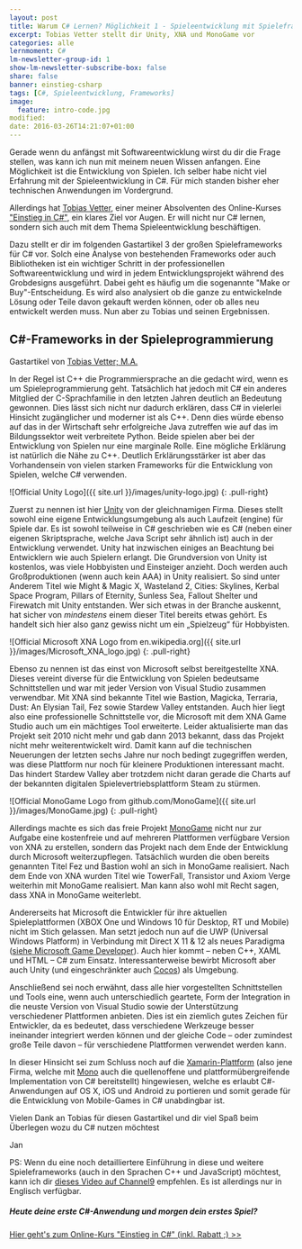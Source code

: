 ```yaml
---
layout: post
title: Warum C# Lernen? Möglichkeit 1 - Spieleentwicklung mit Spieleframeworks
excerpt: Tobias Vetter stellt dir Unity, XNA und MonoGame vor
categories: alle
lernmoment: C#
lm-newsletter-group-id: 1
show-lm-newsletter-subscribe-box: false
share: false
banner: einstieg-csharp
tags: [C#, Spieleentwicklung, Frameworks]
image:
  feature: intro-code.jpg
modified:
date: 2016-03-26T14:21:07+01:00
---
```


Gerade wenn du anfängst mit Softwareentwicklung wirst du dir die Frage stellen, was kann ich nun mit meinem neuen Wissen anfangen. Eine Möglichkeit ist die Entwicklung von Spielen. Ich selber habe nicht viel Erfahrung mit der Spieleentwicklung in C#. Für mich standen bisher eher technischen Anwendungen im Vordergrund.

Allerdings hat <a href="https://blog-vetter.rhcloud.com/" target="_blank">Tobias Vetter</a>, einer meiner Absolventen des Online-Kurses ["Einstieg in C#"](https://einstieg-in-csharp.lernmoment.de/lernmoment/), ein klares Ziel vor Augen. Er will nicht nur C# lernen, sondern sich auch mit dem Thema Spieleentwicklung beschäftigen.

Dazu stellt er dir im folgenden Gastartikel 3 der großen Spieleframeworks für C# vor. Solch eine Analyse von bestehenden Frameworks oder auch Bibliotheken ist ein wichtiger Schritt in der professionellen Softwareentwicklung und wird in jedem Entwicklungsprojekt während des Grobdesigns ausgeführt. Dabei geht es häufig um die sogenannte "Make or Buy"-Entscheidung. Es wird also analysiert ob die ganze zu entwickelnde Lösung oder Teile davon gekauft werden können, oder ob alles neu entwickelt werden muss. Nun aber zu Tobias und seinen Ergebnissen.

## C#-Frameworks in der Spieleprogrammierung
Gastartikel von <a href="https://blog-vetter.rhcloud.com/" target="_blank">Tobias Vetter; M.A.</a>

In der Regel ist C++ die Programmiersprache an die gedacht wird, wenn es um Spieleprogrammierung geht. Tatsächlich hat jedoch mit C# ein anderes Mitglied der C-Sprachfamilie in den letzten Jahren deutlich an Bedeutung gewonnen. Dies lässt sich nicht nur dadurch erklären, dass C# in vielerlei Hinsicht zugänglicher und moderner ist als C++. Denn dies würde ebenso auf das in der Wirtschaft sehr erfolgreiche Java zutreffen wie auf das im Bildungssektor weit verbreitete Python. Beide spielen aber bei der Entwicklung von Spielen nur eine marginale Rolle. Eine mögliche Erklärung ist natürlich die Nähe zu C++. Deutlich Erklärungsstärker ist aber das Vorhandensein von vielen starken Frameworks für die Entwicklung von Spielen, welche C# verwenden.

![Official Unity Logo]({{ site.url }}/images/unity-logo.jpg)
{: .pull-right}

Zuerst zu nennen ist hier <a href="http://unity3d.com/" target="_blank">Unity</a> von der gleichnamigen Firma. Dieses stellt sowohl eine eigene Entwicklungsumgebung als auch Laufzeit (engine) für Spiele dar. Es ist sowohl teilweise in C# geschrieben wie es C# (neben einer eigenen Skriptsprache, welche Java Script sehr ähnlich ist) auch in der Entwicklung verwendet. Unity hat inzwischen einiges an Beachtung bei Entwicklern wie auch Spielern erlangt. Die Grundversion von Unity ist kostenlos, was viele Hobbyisten und Einsteiger anzieht. Doch werden auch Großproduktionen (wenn auch kein AAA) in Unity realisiert. So sind unter Anderem Titel wie Might & Magic X, Wasteland 2, Cities: Skylines, Kerbal Space Program, Pillars of Eternity, Sunless Sea, Fallout Shelter und Firewatch mit Unity entstanden. Wer sich etwas in der Branche auskennt, hat sicher von *mindestens* einem dieser Titel bereits etwas gehört. Es handelt sich hier also ganz gewiss nicht um ein „Spielzeug“ für Hobbyisten.

![Official Microsoft XNA Logo from en.wikipedia.org]({{ site.url }}/images/Microsoft_XNA_logo.jpg)
{: .pull-right}

Ebenso zu nennen ist das einst von Microsoft selbst bereitgestellte XNA. Dieses vereint diverse für die Entwicklung von Spielen bedeutsame Schnittstellen und war mit jeder Version von Visual Studio zusammen verwendbar. Mit XNA sind bekannte Titel wie Bastion, Magicka, Terraria, Dust: An Elysian Tail, Fez sowie Stardew Valley entstanden. Auch hier liegt also eine professionelle Schnittstelle vor, die Microsoft mit dem XNA Game Studio auch um ein mächtiges Tool erweiterte. Leider aktualisierte man das Projekt seit 2010 nicht mehr und gab dann 2013 bekannt, dass das Projekt nicht mehr weiterentwickelt wird. Damit kann auf die technischen Neuerungen der letzten sechs Jahre nur noch bedingt zugegriffen werden, was diese Plattform nur noch für kleinere Produktionen interessant macht. Das hindert Stardew Valley aber trotzdem nicht daran gerade die Charts auf der bekannten digitalen Spielevertriebsplattform Steam zu stürmen.

![Official MonoGame Logo from github.com/MonoGame]({{ site.url }}/images/MonoGame.jpg)
{: .pull-right}

Allerdings machte es sich das freie Projekt <a href="http://www.monogame.net/" target="_blank">MonoGame</a> nicht nur zur Aufgabe eine kostenfreie und auf mehreren Plattformen verfügbare Version von XNA zu erstellen, sondern das Projekt nach dem Ende der Entwicklung durch Microsoft weiterzupflegen. Tatsächlich wurden die oben bereits genannten Titel Fez und Bastion wohl an sich in MonoGame realisiert. Nach dem Ende von XNA wurden Titel wie TowerFall, Transistor und Axiom Verge weiterhin mit MonoGame realisiert. Man kann also wohl mit Recht sagen, dass XNA in MonoGame weiterlebt.

Andererseits hat Microsoft die Entwickler für ihre aktuellen Spieleplattformen (XBOX One und Windows 10 für Desktop, RT und Mobile) nicht im Stich gelassen. Man setzt jedoch nun auf die UWP (Universal Windows Platform) in Verbindung mit Direct X 11 & 12 als neues Paradigma (<a href="https://dev.windows.com/de-de/games/develop" target="_blank">siehe Microsoft Game Developer</a>). Auch hier kommt – neben C++, XAML und HTML – C# zum Einsatz. Interessanterweise bewirbt Microsoft aber auch Unity (und eingeschränkter auch <a href="http://www.cocos2dxna.com/" target="_blank">Cocos</a>) als Umgebung.

Anschließend sei noch erwähnt, dass alle hier vorgestellten Schnittstellen und Tools eine, wenn auch unterschiedlich geartete, Form der Integration in die neuste Version von Visual Studio sowie der Unterstützung verschiedener Plattformen anbieten. Dies ist ein ziemlich gutes Zeichen für Entwickler, da es bedeutet, dass verschiedene Werkzeuge besser ineinander integriert werden können und der gleiche Code – oder zumindest große Teile davon – für verschiedene Plattformen verwendet werden kann.

In dieser Hinsicht sei zum Schluss noch auf die <a href="https://xamarin.com/platform" target="_blank">Xamarin-Plattform</a> (also jene Firma, welche mit [Mono](http://www.mono-project.com/) auch die quellenoffene und plattformübergreifende Implementation von C# bereitstellt) hingewiesen, welche es erlaubt C#-Anwendungen auf OS X, iOS und Android zu portieren und somit gerade für die Entwicklung von Mobile-Games in C# unabdingbar ist.

Vielen Dank an Tobias für diesen Gastartikel und dir viel Spaß beim Überlegen wozu du C# nutzen möchtest

Jan

PS: Wenn du eine noch detailliertere Einführung in diese und weitere Spieleframeworks (auch in den Sprachen C++ und JavaScript) möchtest, kann ich dir <a href="https://channel9.msdn.com/Shows/gamedev/1" target="_blank">dieses Video auf Channel9</a> empfehlen. Es ist allerdings nur in Englisch verfügbar.

<div class="subscribe-notice">
<h5>Heute deine erste C#-Anwendung und morgen dein erstes Spiel?</h5>
<a markdown="0" href="https://einstieg-in-csharp.lernmoment.de/lernmoment/" class="notice-button">Hier geht's zum Online-Kurs "Einstieg in C#" (inkl. Rabatt ;) >></a>
</div>
